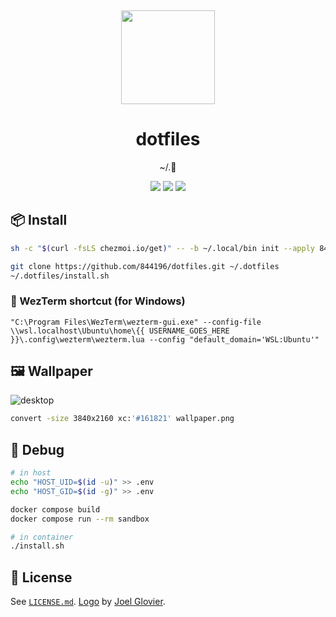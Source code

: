 <div align="center">
  <p>&nbsp;</p>

  <img
    src="https://raw.githubusercontent.com/jglovier/dotfiles-logo/main/dotfiles-logo-icon.png"
    height="150px"
  />

  <h1>dotfiles</h1>

  ~/.📑

  <img src="https://img.shields.io/badge/Windows-%23.svg?style=flat-square&logo=windows&color=0078D6&logoColor=white" />
  <img src="https://img.shields.io/badge/Linux-%23.svg?style=flat-square&logo=linux&color=FCC624&logoColor=black" />
  <img src="https://img.shields.io/badge/macOS-%23.svg?style=flat-square&logo=apple&color=000000&logoColor=white" />
</div>

## :package: Install

```bash
sh -c "$(curl -fsLS chezmoi.io/get)" -- -b ~/.local/bin init --apply 844196
```

```bash
git clone https://github.com/844196/dotfiles.git ~/.dotfiles
~/.dotfiles/install.sh
```

### :link: WezTerm shortcut (for Windows)

```
"C:\Program Files\WezTerm\wezterm-gui.exe" --config-file \\wsl.localhost\Ubuntu\home\{{ USERNAME_GOES_HERE }}\.config\wezterm\wezterm.lua --config "default_domain='WSL:Ubuntu'"
```

## :framed_picture: Wallpaper

![desktop](https://user-images.githubusercontent.com/4990822/187770964-2f1a4501-46ad-41e0-9a5c-e5497594cebc.png)

```bash
convert -size 3840x2160 xc:'#161821' wallpaper.png
```

## :construction_worker: Debug

```bash
# in host
echo "HOST_UID=$(id -u)" >> .env
echo "HOST_GID=$(id -g)" >> .env

docker compose build
docker compose run --rm sandbox
```

```bash
# in container
./install.sh
```

## :page_facing_up: License

See [`LICENSE.md`](/LICENSE.md). [Logo](https://github.com/jglovier/dotfiles-logo) by [Joel Glovier](https://github.com/jglovier).
